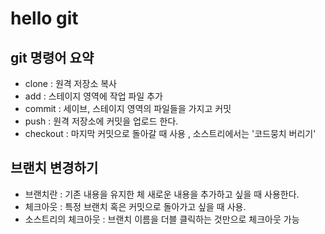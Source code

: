 # hello git

## git 명령어 요약

- clone : 원격 저장소 복사
- add : 스테이지 영역에 작업 파일 추가
- commit : 세이브, 스테이지 영역의 파일들을 가지고 커밋
- push : 원격 저장소에 커밋을 업로드 한다.
- checkout : 마지막 커밋으로 돌아갈 때 사용 , 소스트리에서는 '코드뭉치 버리기'

## 브랜치 변경하기

- 브랜치란 : 기존 내용을 유지한 체 새로운 내용을 추가하고 싶을 때 사용한다.
- 체크아웃 : 특정 브랜치 혹은 커밋으로 돌아가고 싶을 때 사용.
- 소스트리의 체크아웃 : 브랜치 이름을 더블 클릭하는 것만으로 체크아웃 가능

